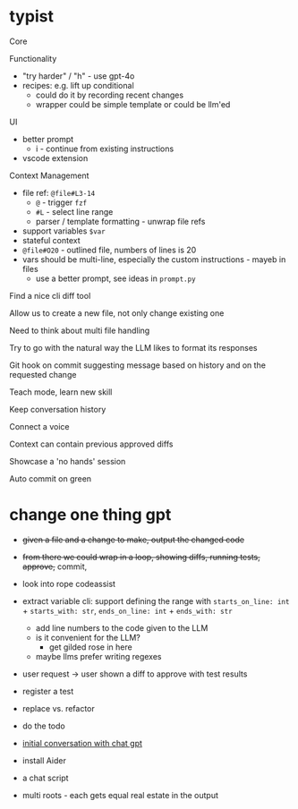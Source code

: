 # typist

Core

Functionality

- "try harder" / "h" - use gpt-4o
- recipes: e.g. lift up conditional
  - could do it by recording recent changes
  - wrapper could be simple template or could be llm'ed

UI

- better prompt
  - i - continue from existing instructions
- vscode extension

Context Management

- file ref: `@file#L3-14`
  - `@` - trigger `fzf`
  - `#L` - select line range
  - parser / template formatting - unwrap file refs
- support variables `$var`
- stateful context
- `@file#O20` - outlined file, numbers of lines is 20
- vars should be multi-line, especially the custom instructions - mayeb in files
  - use a better prompt, see ideas in `prompt.py`

Find a nice cli diff tool

Allow us to create a new file, not only change existing one

Need to think about multi file handling

Try to go with the natural way the LLM likes to format its responses

Git hook on commit suggesting message based on history and on the requested change

Teach mode, learn new skill

Keep conversation history

Connect a voice

Context can contain previous approved diffs

Showcase a 'no hands' session

Auto commit on green

# change one thing gpt

- ~~given a file and a change to make, output the changed code~~
- ~~from there we could wrap in a loop, showing diffs, running tests, approve,~~ commit,

- look into rope codeassist
- extract variable cli: support defining the range with `starts_on_line: int` + `starts_with: str`, `ends_on_line: int` + `ends_with: str`
  - add line numbers to the code given to the LLM
  - is it convenient for the LLM?
    - get gilded rose in here
  - maybe llms prefer writing regexes
- user request -> user shown a diff to approve with test results
- register a test
- replace vs. refactor
- do the todo
- [initial conversation with chat gpt](https://chat.openai.com/share/9390b11a-1e71-4821-9fd0-714da658f139)
- install Aider
- a chat script
- multi roots - each gets equal real estate in the output
